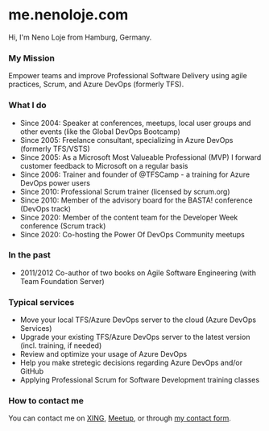# me.nenoloje.com

Hi, I'm Neno Loje from Hamburg, Germany.

### My Mission

Empower teams and improve Professional Software Delivery using agile practices, Scrum, and Azure DevOps (formerly TFS). 

### What I do

- Since 2004: Speaker at conferences, meetups, local user groups and other events (like the Global DevOps Bootcamp)
- Since 2005: Freelance consultant, specializing in Azure DevOps (formerly TFS/VSTS)
- Since 2005: As a Microsoft Most Valueable Professional (MVP) I forward customer feedback to Microsoft on a regular basis
- Since 2006: Trainer and founder of @TFSCamp - a training for Azure DevOps power users
- Since 2010: Professional Scrum trainer (licensed by scrum.org)
- Since 2010: Member of the advisory board for the BASTA! conference (DevOps track)
- Since 2020: Member of the content team for the Developer Week conference (Scrum track)
- Since 2020: Co-hosting the Power Of DevOps Community meetups

### In the past

- 2011/2012 Co-author of two books on Agile Software Engineering (with Team Foundation Server)

### Typical services

- Move your local TFS/Azure DevOps server to the cloud (Azure DevOps Services)
- Upgrade your existing TFS/Azure DevOps server to the latest version (incl. training, if needed)
- Review and optimize your usage of Azure DevOps
- Help you make stretegic decisions regarding Azure DevOps and/or GitHub
- Applying Professional Scrum for Software Development training classes

### How to contact me

You can contact me on [XING][xing], [Meetup][meetup], or through [my contact form][contact].

[meetup]:  https://www.meetup.com/members/220615165/
[xing]:    https://go.nenoloje.com/XING
[contact]: https://go.nenoloje.com/contact
